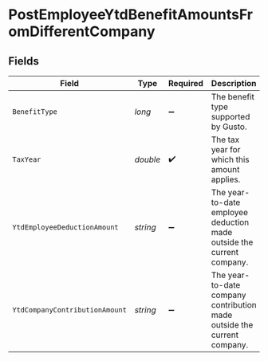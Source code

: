 # PostEmployeeYtdBenefitAmountsFromDifferentCompany


## Fields

| Field                                                                   | Type                                                                    | Required                                                                | Description                                                             |
| ----------------------------------------------------------------------- | ----------------------------------------------------------------------- | ----------------------------------------------------------------------- | ----------------------------------------------------------------------- |
| `BenefitType`                                                           | *long*                                                                  | :heavy_minus_sign:                                                      | The benefit type supported by Gusto.                                    |
| `TaxYear`                                                               | *double*                                                                | :heavy_check_mark:                                                      | The tax year for which this amount applies.                             |
| `YtdEmployeeDeductionAmount`                                            | *string*                                                                | :heavy_minus_sign:                                                      | The year-to-date employee deduction made outside the current company.   |
| `YtdCompanyContributionAmount`                                          | *string*                                                                | :heavy_minus_sign:                                                      | The year-to-date company contribution made outside the current company. |